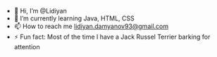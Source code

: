 - 👋 Hi, I’m @Lidiyan
- 🌱 I’m currently learning Java, HTML, CSS
- 📫 How to reach me lidiyan.damyanov93@gmail.com
- ⚡ Fun fact: Most of the time I have a Jack Russel Terrier barking for attention

<!---
Lidiyan93/Lidiyan93 is a ✨ special ✨ repository because its `README.md` (this file) appears on your GitHub profile.
You can click the Preview link to take a look at your changes.
--->
